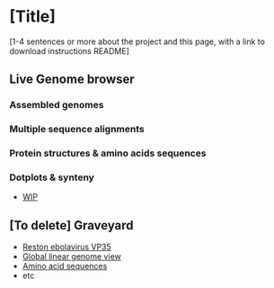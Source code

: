 # [Title]

[1-4 sentences or more about the project and this page, with a link to download instructions README]

## Live Genome browser

### Assembled genomes

### Multiple sequence alignments

### Protein structures & amino acids sequences

### Dotplots & synteny
- <a href="http://18.191.252.86/jbrowse2/?session=share-pIMekohoa7&password=lC4cd" target="_blank">WIP</a>

## [To delete] Graveyard

- <a href="http://18.191.252.86/jbrowse2/?session=share-P4_UgTL0io&password=pLM0v" target="_blank">Reston ebolavirus VP35</a>
- <a href="http://18.191.252.86/jbrowse2/?session=share-PIqzGabFTA&password=aRGxI" target="_blank">Global linear genome view</a>
- <a href="http://18.191.252.86/jbrowse2/?session=share-Mkx3RuRoFb&password=c5eCw" target="_blank">Amino acid sequences</a>
- etc
